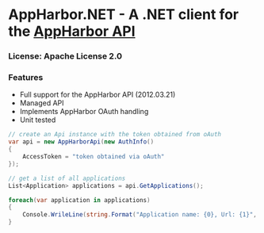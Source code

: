 # AppHarbor.NET - A .NET client for the [AppHarbor API][1]

### License: Apache License 2.0

### Features

* Full support for the AppHarbor API (2012.03.21)
* Managed API
* Implements AppHarbor OAuth handling
* Unit tested

```csharp
// create an Api instance with the token obtained from oAuth
var api = new AppHarborApi(new AuthInfo()
{
	AccessToken = "token obtained via oAuth"
});

// get a list of all applications
List<Application> applications = api.GetApplications();

foreach(var application in applications)
{
	Console.WrileLine(string.Format("Application name: {0}, Url: {1}", application.Name, application.Url));	
}
```

  [1]: http://support.appharbor.com/kb/api/api-overview